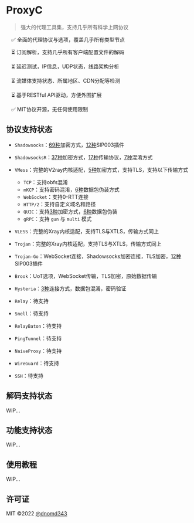 # ProxyC

> 强大的代理工具集，支持几乎所有科学上网协议

&emsp;✅ 全面的代理协议与选项，覆盖几乎所有类型节点

&emsp;⏳ 订阅解析，支持几乎所有客户端配置文件的解码

&emsp;⏳ 延迟测试，IP信息，UDP状态，线路架构分析

&emsp;⏳ 流媒体支持状态、所属地区、CDN分配等检测

&emsp;⏳ 基于RESTful API驱动，方便外围扩展

&emsp;✅ MIT协议开源，无任何使用限制

## 协议支持状态

+ `Shadowsocks`：[69种](./docs/ProxyObject/Shadowsocks.md#method)加密方式，[12种](./docs/ProxyObject/Shadowsocks.md#type)SIP003插件

+ `ShadowsocksR`：[37种](./docs/ProxyObject/ShadowsocksR.md#method)加密方式，[17种](./docs/ProxyObject/ShadowsocksR.md#protocol)传输协议，[7种](./docs/ProxyObject/ShadowsocksR.md#obfs)混淆方式

+ `VMess`：完整的V2ray内核适配，[5种](./docs/ProxyObject/VMess.md#method)加密方式，支持TLS，支持以下传输方式

  + `TCP`：支持obfs混淆
  + `mKCP`：支持密码混淆，[6种](./docs/ProxyObject/VMess.md#obfs-1)数据包伪装方式
  + `WebSocket`：支持0-RTT连接
  + `HTTP/2`：支持自定义域名和路径
  + `QUIC`：支持[3种](./docs/ProxyObject/VMess.md#method-1)加密方式，[6种](./docs/ProxyObject/VMess.md#obfs-2)数据包伪装
  + `gRPC`：支持 `gun` 与 `multi` 模式

+ `VLESS`：完整的Xray内核适配，支持TLS与XTLS，传输方式同上

+ `Trojan`：完整的Xray内核适配，支持TLS与XTLS，传输方式同上

+ `Trojan-Go`：WebSocket连接，Shadowsocks加密连接，TLS加密，[12种](./docs/ProxyObject/TrojanGo.md#type)SIP003插件

+ `Brook`：UoT选项，WebSocket传输，TLS加密，原始数据传输

+ `Hysteria`：[3种](./docs/ProxyObject/Hysteria.md#protocol)连接方式，数据包混淆，密码验证

+ `Relay`：待支持

+ `Snell`：待支持

+ `RelayBaton`：待支持

+ `PingTunnel`：待支持

+ `NaiveProxy`：待支持

+ `WireGuard`：待支持

+ `SSH`：待支持

## 解码支持状态

WIP...

## 功能支持状态

WIP...

## 使用教程

WIP...

## 许可证

MIT ©2022 [@dnomd343](https://github.com/dnomd343)
